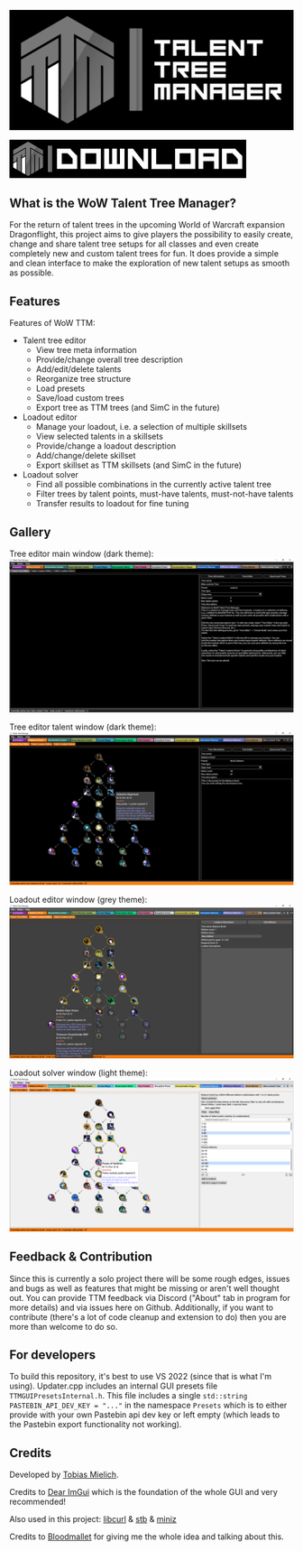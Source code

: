 ![TTM Banner](/GUI/resources/TTM_Banner.png?raw=true "TTM Banner")


[<img alt="TTM download button" src="/GUI/resources/TTM_download_button.png" />](https://github.com/TobiasM95/WoW-Talent-Tree-Manager/releases/download/v1.4.0/TalentTreeManager.zip)

## What is the WoW Talent Tree Manager?
For the return of talent trees in the upcoming World of Warcraft expansion Dragonflight, this project aims to give players the possibility to easily create, change and share talent tree setups for all classes and even create completely new and custom talent trees for fun. It does provide a simple and clean interface to make the exploration of new talent setups as smooth as possible.
## Features
Features of WoW TTM:
* Talent tree editor
    * View tree meta information
    * Provide/change overall tree description
    * Add/edit/delete talents
    * Reorganize tree structure
    * Load presets
    * Save/load custom trees
    * Export tree as TTM trees (and SimC in the future)
* Loadout editor
    * Manage your loadout, i.e. a selection of multiple skillsets
    * View selected talents in a skillsets
    * Provide/change a loadout description
    * Add/change/delete skillset
    * Export skillset as TTM skillsets (and SimC in the future)
* Loadout solver
    * Find all possible combinations in the currently active talent tree
    * Filter trees by talent points, must-have talents, must-not-have talents
    * Transfer results to loadout for fine tuning

## Gallery
Tree editor main window (dark theme):
![Tree editor main window](/GUI/resources/gallery/TreeEditor1.png?raw=true "Tree editor main window")

Tree editor talent window (dark theme):
![Tree editor talent window](/GUI/resources/gallery/TreeEditor2.png?raw=true "Tree editor talent window")

Loadout editor window (grey theme):
![Loadout editor window](/GUI/resources/gallery/LoadoutEditor.png?raw=true "Loadout editor window")

Loadout solver window (light theme):
![Loadout solver window](/GUI/resources/gallery/LoadoutSolver.png?raw=true "Loadout solver window")

## Feedback & Contribution
Since this is currently a solo project there will be some rough edges, issues and bugs as well as features that might be missing or aren't well thought out. You can provide TTM feedback via Discord ("About" tab in program for more details) and via issues here on Github.
Additionally, if you want to contribute (there's a lot of code cleanup and extension to do) then you are more than welcome to do so.

## For developers
To build this repository, it's best to use VS 2022 (since that is what I'm using).
Updater.cpp includes an internal GUI presets file `TTMGUIPresetsInternal.h`. This file includes a single `std::string PASTEBIN_API_DEV_KEY = "..."` in the namespace `Presets` which is to either provide with your own Pastebin api dev key or left empty (which leads to the Pastebin export functionality not working).

## Credits
Developed by [Tobias Mielich](https://github.com/TobiasM95).

Credits to [Dear ImGui](https://github.com/ocornut/imgui) which is the foundation of the whole GUI and very recommended!

Also used in this project: [libcurl](https://curl.se/libcurl/) & [stb](https://github.com/nothings/stb) & [miniz](https://github.com/richgel999/miniz)

Credits to [Bloodmallet](https://bloodmallet.com/) for giving me the whole idea and talking about this.
